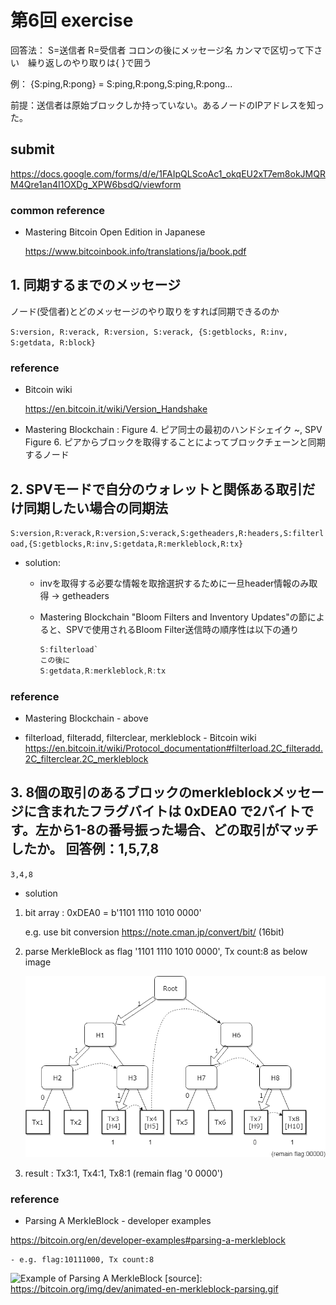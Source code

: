 # 第6回 exercise

回答法：
S=送信者  R=受信者  コロンの後にメッセージ名
カンマで区切って下さい　繰り返しのやり取りは{ }で囲う

例： {S:ping,R:pong} = S:ping,R:pong,S:ping,R:pong...

前提：送信者は原始ブロックしか持っていない。あるノードのIPアドレスを知った。

## submit

<https://docs.google.com/forms/d/e/1FAIpQLScoAc1_okqEU2xT7em8okJMQRM4Qre1an4I1OXDg_XPW6bsdQ/viewform>

### common reference

- Mastering Bitcoin Open Edition in Japanese

    <https://www.bitcoinbook.info/translations/ja/book.pdf>

## 1. 同期するまでのメッセージ

ノード(受信者)とどのメッセージのやり取りをすれば同期できるのか

`S:version, R:verack, R:version, S:verack,
{S:getblocks, R:inv, S:getdata, R:block}`

### reference

- Bitcoin wiki

    <https://en.bitcoin.it/wiki/Version_Handshake>

- Mastering Blockchain : Figure 4. ピア同士の最初のハンドシェイク ~, SPV Figure 6. ピアからブロックを取得することによってブロックチェーンと同期するノード

## 2. SPVモードで自分のウォレットと関係ある取引だけ同期したい場合の同期法

`S:version,R:verack,R:version,S:verack,S:getheaders,R:headers,S:filterload,{S:getblocks,R:inv,S:getdata,R:merkleblock,R:tx}`

- solution:

  - invを取得する必要な情報を取捨選択するために一旦header情報のみ取得 -> getheaders
  
  - Mastering Blockchain "Bloom Filters and Inventory Updates"の節によると、SPVで使用されるBloom Filter送信時の順序性は以下の通り

    ```C
    S:filterload`
    この後に
    S:getdata,R:merkleblock,R:tx
    ```

### reference

- Mastering Blockchain - above

- filterload, filteradd, filterclear, merkleblock - Bitcoin wiki
    <https://en.bitcoin.it/wiki/Protocol_documentation#filterload.2C_filteradd.2C_filterclear.2C_merkleblock>

## 3. 8個の取引のあるブロックのmerkleblockメッセージに含まれたフラグバイトは 0xDEA0 で2バイトです。左から1-8の番号振った場合、どの取引がマッチしたか。    回答例：1,5,7,8

`3,4,8`

- solution

1. bit array : 0xDEA0 = b'1101 1110 1010 0000'

    e.g. use bit conversion <https://note.cman.jp/convert/bit/> (16bit)

2. parse MerkleBlock as flag '1101 1110 1010 0000', Tx count:8 as below image

    ![Parse MerkleBlock](exercise6-3_markletree.png)

3. result : Tx3:1, Tx4:1, Tx8:1 (remain flag '0 0000')

### reference

- Parsing A MerkleBlock - developer examples

<https://bitcoin.org/en/developer-examples#parsing-a-merkleblock>

    - e.g. flag:10111000, Tx count:8
![Example of Parsing A MerkleBlock](https://bitcoin.org/img/dev/animated-en-merkleblock-parsing.gif)
[source]: <https://bitcoin.org/img/dev/animated-en-merkleblock-parsing.gif>
